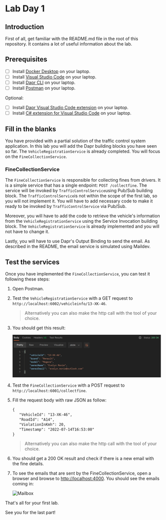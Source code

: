 # Lab Day 1

## Introduction

First of all, get familiar with the README.md file in the root of this repository. It contains a lot of useful information about the lab.

## Prerequisites

- [ ] Install [Docker Desktop](https://www.docker.com/products/docker-desktop) on your laptop.
- [ ] Install [Visual Studio Code](https://code.visualstudio.com/) on your laptop.
- [ ] Install [Dapr CLI](https://docs.dapr.io/getting-started/install-dapr-cli/) on your laptop.
- [ ] Install [Postman](https://www.postman.com/) on your laptop.

Optional:
- [ ] Install [Dapr Visual Studio Code extension](https://marketplace.visualstudio.com/items?itemName=ms-azuretools.vscode-dapr) on your laptop.
- [ ] Install [C# extension for Visual Studio Code](https://marketplace.visualstudio.com/items?itemName=ms-dotnettools.csharp) on your laptop.

## Fill in the blanks

You have provided with a partial solution of the traffic control system application. In this lab you will add the Dapr building blocks you have seen so far. The `VehicleRegistrationService` is already completed. You will focus on the `FineCollectionService`.

### FineCollectionService

The `FineCollectionService` is responsible for collecting fines from drivers. It is a simple service that has a single endpoint: `POST /collectfine`. The service will be invoked by `TrafficControlService`using Pub/Sub building block. The `TrafficControlService`is not within the scope of the first lab, so you will not implement it. You will have to add necessary code to make it ready to be invoked by `TrafficControlService` via Pub/Sub.

Moreover, you will have to add the code to retrieve the vehicle's information from the `VehicleRegistrationService` using the Service Invocation building block. The `VehicleRegistrationService` is already implemented and you will not have to change it.

Lastly, you will have to use Dapr's Output Binding to send the email. As described in the README, the email service is simulated using Maildev.

## Test the services

Once you have implemented the `FineCollectionService`, you can test it following these steps:

1. Open Postman.

1. Test the `VehicleRegistrationService` with a GET request to `http://localhost:6002/vehicleinfo/13-XK-46`.

    > Alternatively you can also make the http call with the tool of your choice.

1. You should get this result:

    ![VehicleRegistrationService test](img/test-vehicleregistrationservice.png)

1. Test the `FineCollectionService` with a POST request to `http://localhost:6001/collectfine`.

1. Fill the request body with raw JSON as follow:

    ```console
    {
       "VehicleId": "13-XK-46",
       "RoadId": "A14",
       "ViolationInKmh": 20,
       "Timestamp": "2022-07-14T16:53:00"
    }
    ```
    > Alternatively you can also make the http call with the tool of your choice.

1. You should get a 200 OK result and check if there is a new email with the fine details.

1. To see the emails that are sent by the FineCollectionService, open a browser and browse to [http://localhost:4000](http://localhost:4000). You should see the emails coming in:

   ![Mailbox](img/mailbox.png)

That's all for your first lab.

See you for the last part!
